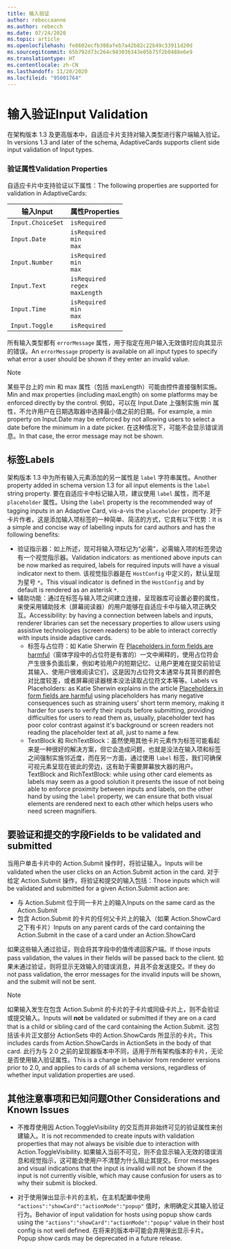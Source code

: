 ```yaml
---
title: 输入验证
author: rebeccaanne
ms.author: rebecch
ms.date: 07/24/2020
ms.topic: article
ms.openlocfilehash: fe8602ecfb308afeb7a42b82c22b49c33911d20d
ms.sourcegitcommit: 65b792d73c264c943036343e05b75f2b0488e6e9
ms.translationtype: HT
ms.contentlocale: zh-CN
ms.lasthandoff: 11/20/2020
ms.locfileid: "95001764"
---
```

# <a name="input-validation"></a><span data-ttu-id="57702-102">输入验证</span><span class="sxs-lookup"><span data-stu-id="57702-102">Input Validation</span></span>

<span data-ttu-id="57702-103">在架构版本 1.3 及更高版本中，自适应卡片支持对输入类型进行客户端输入验证。</span><span class="sxs-lookup"><span data-stu-id="57702-103">In versions 1.3 and later of the schema, AdaptiveCards supports client side input validation of Input types.</span></span>

### <a name="validation-properties"></a><span data-ttu-id="57702-104">验证属性</span><span class="sxs-lookup"><span data-stu-id="57702-104">Validation Properties</span></span>

<span data-ttu-id="57702-105">自适应卡片中支持验证以下属性：</span><span class="sxs-lookup"><span data-stu-id="57702-105">The following properties are supported for validation in AdaptiveCards:</span></span>

| <span data-ttu-id="57702-106">输入</span><span class="sxs-lookup"><span data-stu-id="57702-106">Input</span></span> | <span data-ttu-id="57702-107">属性</span><span class="sxs-lookup"><span data-stu-id="57702-107">Properties</span></span> |
| --- | --- | 
| `Input.ChoiceSet` | `isRequired` | 
| `Input.Date` | `isRequired` <br> `min`<br> `max` | 
| `Input.Number` | `isRequired` <br> `min`<br> `max` |
| `Input.Text` | `isRequired` <br> `regex` <br> `maxLength` |
| `Input.Time` | `isRequired` <br> `min`<br> `max` | 
| `Input.Toggle` | `isRequired` | 

<span data-ttu-id="57702-108">所有输入类型都有 `errorMessage` 属性，用于指定在用户输入无效值时应向其显示的错误。</span><span class="sxs-lookup"><span data-stu-id="57702-108">An `errorMessage` property is available on all input types to specify what error a user should be shown if they enter an invalid value.</span></span> 

> [!NOTE]
>
> <span data-ttu-id="57702-109">某些平台上的 min 和 max 属性（包括 maxLength）可能由控件直接强制实施。</span><span class="sxs-lookup"><span data-stu-id="57702-109">Min and max properties (including maxLength) on some platforms may be enforced directly by the control.</span></span> <span data-ttu-id="57702-110">例如，可以在 Input.Date 上强制实施 min 属性，不允许用户在日期选取器中选择最小值之前的日期。</span><span class="sxs-lookup"><span data-stu-id="57702-110">For example, a min property on Input.Date may be enforced by not allowing users to select a date before the minimum in a date picker.</span></span> <span data-ttu-id="57702-111">在这种情况下，可能不会显示错误消息。</span><span class="sxs-lookup"><span data-stu-id="57702-111">In that case, the error message may not be shown.</span></span>

## <a name="labels"></a><span data-ttu-id="57702-112">标签</span><span class="sxs-lookup"><span data-stu-id="57702-112">Labels</span></span>

<span data-ttu-id="57702-113">架构版本 1.3 中为所有输入元素添加的另一属性是 `label` 字符串属性。</span><span class="sxs-lookup"><span data-stu-id="57702-113">Another property added in schema version 1.3 for all input elements is the `label` string property.</span></span> <span data-ttu-id="57702-114">要在自适应卡中标记输入项，建议使用 `label` 属性，而不是 `placeholder` 属性。</span><span class="sxs-lookup"><span data-stu-id="57702-114">Using the `label` property is the recommended way of tagging inputs in an Adaptive Card, vis-a-vis the `placeholder` property.</span></span> <span data-ttu-id="57702-115">对于卡片作者，这是添加输入项标签的一种简单、简洁的方式，它具有以下优势：</span><span class="sxs-lookup"><span data-stu-id="57702-115">It is a simple and concise way of labelling inputs for card authors and has the following benefits:</span></span>

* <span data-ttu-id="57702-116">验证指示器：如上所述，现可将输入项标记为“必需”，必需输入项的标签旁边有一个视觉指示器。</span><span class="sxs-lookup"><span data-stu-id="57702-116">Validation indicators: as mentioned above inputs can be now marked as required, labels for required inputs will have a visual indicator next to them.</span></span> <span data-ttu-id="57702-117">该视觉指示器是在 `HostConfig` 中定义的，默认呈现为星号 `*`。</span><span class="sxs-lookup"><span data-stu-id="57702-117">This visual indicator is defined in the `HostConfig` and by default is rendered as an asterisk `*`.</span></span>
* <span data-ttu-id="57702-118">辅助功能：通过在标签与输入项之间建立连接，呈现器库可设置必要的属性，来使采用辅助技术（屏幕阅读器）的用户能够在自适应卡中与输入项正确交互。</span><span class="sxs-lookup"><span data-stu-id="57702-118">Accessibility: by having a connection between labels and inputs, renderer libraries can set the necessary properties to allow users using assistive technologies (screen readers) to be able to interact correctly with inputs inside adaptive cards.</span></span>
    * <span data-ttu-id="57702-119">标签与占位符：如 Katie Sherwin 在 [Placeholders in form fields are harmful](https://www.nngroup.com/articles/form-design-placeholders/)（窗体字段中的占位符是有害的）一文中阐释的，使用占位符会产生很多负面后果，例如考验用户的短期记忆、让用户更难在提交前验证其输入、使用户很难阅读它们，这是因为占位符文本通常与其背景的颜色对比度较差，或者屏幕阅读器根本没法读取占位符文本等等。</span><span class="sxs-lookup"><span data-stu-id="57702-119">Labels vs Placeholders: as Katie Sherwin explains in the article [Placeholders in form fields are harmful](https://www.nngroup.com/articles/form-design-placeholders/) using placeholders has many negative consequences such as straining users' short term memory, making it harder for users to verify their inputs before submitting, providing difficulties for users to read them as, usually, placeholder text has poor color contrast against it's background or screen readers not reading the placeholder text at all, just to name a few.</span></span>
    * <span data-ttu-id="57702-120">TextBlock 和 RichTextBlock：虽然使用其他卡片元素作为标签可能看起来是一种很好的解决方案，但它会造成问题，也就是没法在输入项和标签之间强制实施邻近度，而在另一方面，通过使用 `label` 标签，我们可确保可视元素呈现在彼此的旁边，这有助于需要屏幕放大器的用户。</span><span class="sxs-lookup"><span data-stu-id="57702-120">TextBlock and RichTextBlock: while using other card elements as labels may seem as a good solution it presents the issue of not being able to enforce proximity between inputs and labels, on the other hand by using the `label` property, we can ensure that both visual elements are rendered next to each other which helps users who need screen magnifiers.</span></span>

## <a name="fields-to-be-validated-and-submitted"></a><span data-ttu-id="57702-121">要验证和提交的字段</span><span class="sxs-lookup"><span data-stu-id="57702-121">Fields to be validated and submitted</span></span>

<span data-ttu-id="57702-122">当用户单击卡片中的 Action.Submit 操作时，将验证输入。</span><span class="sxs-lookup"><span data-stu-id="57702-122">Inputs will be validated when the user clicks on an Action.Submit action in the card.</span></span> <span data-ttu-id="57702-123">对于给定 Action.Submit 操作，将验证和提交的输入包括：</span><span class="sxs-lookup"><span data-stu-id="57702-123">Those inputs which will be validated and submitted for a given Action.Submit action are:</span></span>

 - <span data-ttu-id="57702-124">与 Action.Submit 位于同一卡片上的输入</span><span class="sxs-lookup"><span data-stu-id="57702-124">Inputs on the same card as the Action.Submit</span></span>
 - <span data-ttu-id="57702-125">包含 Action.Submit 的卡片的任何父卡片上的输入（如果 Action.ShowCard 之下有卡片）</span><span class="sxs-lookup"><span data-stu-id="57702-125">Inputs on any parent cards of the card containing the Action.Submit in the case of a card under an Action.ShowCard</span></span>

<span data-ttu-id="57702-126">如果这些输入通过验证，则会将其字段中的值传递回客户端。</span><span class="sxs-lookup"><span data-stu-id="57702-126">If those inputs pass validation, the values in their fields will be passed back to the client.</span></span> <span data-ttu-id="57702-127">如果未通过验证，则将显示无效输入的错误消息，并且不会发送提交。</span><span class="sxs-lookup"><span data-stu-id="57702-127">If they do not pass validation, the error messages for the invalid inputs will be shown, and the submit will not be sent.</span></span>

> [!NOTE]
>
> <span data-ttu-id="57702-128">如果输入发生在包含 Action.Submit 的卡片的子卡片或同级卡片上，则不会验证或提交输入。</span><span class="sxs-lookup"><span data-stu-id="57702-128">Inputs will **not** be validated or submitted if they are on a card that is a child or sibling card of the card containing the Action.Submit.</span></span> <span data-ttu-id="57702-129">这包括该卡片正文部分 ActionSets 中的 Action.ShowCards 所显示的卡片。</span><span class="sxs-lookup"><span data-stu-id="57702-129">This includes cards from Action.ShowCards in ActionSets in the body of that card.</span></span> <span data-ttu-id="57702-130">此行为与 2.0 之前的呈现器版本中不同，适用于所有架构版本的卡片，无论是否使用输入验证属性。</span><span class="sxs-lookup"><span data-stu-id="57702-130">This is a change in behavior from renderer versions prior to 2.0, and applies to cards of all schema versions, regardless of whether input validation properties are used.</span></span> 

## <a name="other-considerations-and-known-issues"></a><span data-ttu-id="57702-131">其他注意事项和已知问题</span><span class="sxs-lookup"><span data-stu-id="57702-131">Other Considerations and Known Issues</span></span>

 - <span data-ttu-id="57702-132">不推荐使用因 Action.ToggleVisibility 的交互而并非始终可见的验证属性来创建输入。</span><span class="sxs-lookup"><span data-stu-id="57702-132">It is not recommended to create inputs with validation properties that may not always be visible due to interaction with Action.ToggleVisibility.</span></span> <span data-ttu-id="57702-133">如果输入当前不可见，则不会显示输入无效的错误消息和视觉指示，这可能会使用户不清楚为什么阻止其提交。</span><span class="sxs-lookup"><span data-stu-id="57702-133">Error messages and visual indications that the input is invalid will not be shown if the input is not currently visible, which may cause confusion for users as to why their submit is blocked.</span></span>

 - <span data-ttu-id="57702-134">对于使用弹出显示卡片的主机，在主机配置中使用 `"actions":"showCard":"actionMode":"popup"` 值时，未明确定义其输入验证行为。</span><span class="sxs-lookup"><span data-stu-id="57702-134">Behavior of input validation for hosts using popup show cards using the  `"actions":"showCard":"actionMode":"popup"` value in their host config is not well defined.</span></span> <span data-ttu-id="57702-135">在将来的版本中可能会弃用弹出显示卡片。</span><span class="sxs-lookup"><span data-stu-id="57702-135">Popup show cards may be deprecated in a future release.</span></span>